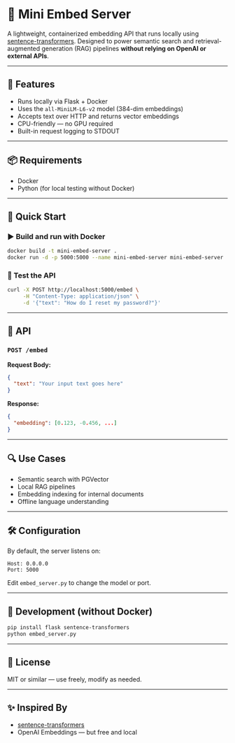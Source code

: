 # 🧠 Mini Embed Server

A lightweight, containerized embedding API that runs locally using [sentence-transformers](https://www.sbert.net/). Designed to power semantic search and retrieval-augmented generation (RAG) pipelines **without relying on OpenAI or external APIs**.

---

## 🚀 Features

- Runs locally via Flask + Docker
- Uses the `all-MiniLM-L6-v2` model (384-dim embeddings)
- Accepts text over HTTP and returns vector embeddings
- CPU-friendly — no GPU required
- Built-in request logging to STDOUT

---

## 📦 Requirements

- Docker
- Python (for local testing without Docker)

---

## 🔧 Quick Start

### ▶️ Build and run with Docker

```bash
docker build -t mini-embed-server .
docker run -d -p 5000:5000 --name mini-embed-server mini-embed-server
```

### 📡 Test the API

```bash
curl -X POST http://localhost:5000/embed \
     -H "Content-Type: application/json" \
     -d '{"text": "How do I reset my password?"}'
```

---

## 🔄 API

### `POST /embed`

**Request Body:**
```json
{
  "text": "Your input text goes here"
}
```

**Response:**
```json
{
  "embedding": [0.123, -0.456, ...]
}
```

---

## 🔍 Use Cases

- Semantic search with PGVector
- Local RAG pipelines
- Embedding indexing for internal documents
- Offline language understanding

---

## 🛠️ Configuration

By default, the server listens on:

```
Host: 0.0.0.0
Port: 5000
```

Edit `embed_server.py` to change the model or port.

---

## 🧪 Development (without Docker)

```bash
pip install flask sentence-transformers
python embed_server.py
```

---

## 📝 License

MIT or similar — use freely, modify as needed.

---

## ✨ Inspired By

- [sentence-transformers](https://github.com/UKPLab/sentence-transformers)
- OpenAI Embeddings — but free and local
